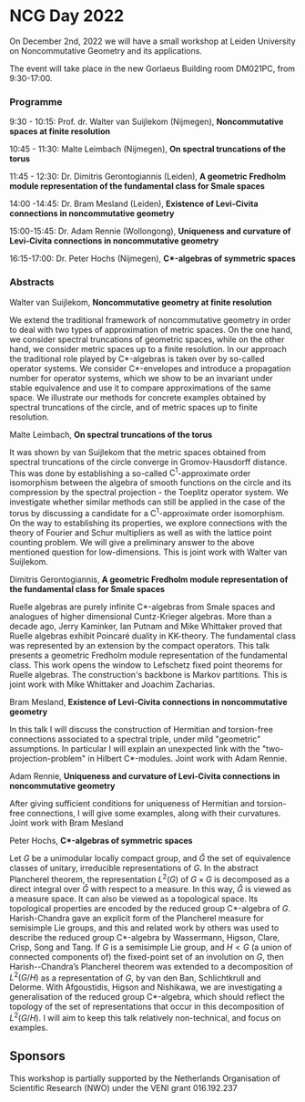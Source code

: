 <script type="text/javascript" src="http://cdn.mathjax.org/mathjax/latest/MathJax.js?config=default"></script>
# NCG Day 2022

On December 2nd, 2022 we will have a small workshop at Leiden University on Noncommutative Geometry and its applications. 

The event will take place in the new Gorlaeus Building room DM021PC, from 9:30-17:00. 

### Programme

9:30 - 10:15: Prof. dr. Walter van Suijlekom (Nijmegen), __Noncommutative spaces at finite resolution__

10:45 - 11:30: Malte Leimbach (Nijmegen), __On spectral truncations of the torus__

11:45 - 12:30: Dr. Dimitris Gerontogiannis (Leiden), __A geometric Fredholm module representation of the fundamental class for Smale spaces__

14:00 -14:45: Dr. Bram Mesland (Leiden), __Existence of Levi-Civita connections in noncommutative geometry__

15:00-15:45: Dr. Adam Rennie (Wollongong), __Uniqueness and curvature of Levi-Civita connections in noncommutative geometry__

16:15-17:00: Dr. Peter Hochs (Nijmegen), __C*-algebras of symmetric spaces__


### Abstracts

Walter van Suijlekom, __Noncommutative geometry at finite resolution__

We extend the traditional framework of noncommutative geometry in order to deal with two types of approximation of metric spaces. On the one hand, we consider spectral truncations of geometric spaces, while on the other hand, we consider metric spaces up to a finite resolution. In our approach the traditional role played by C*-algebras is taken over by so-called operator systems. We consider C*-envelopes and introduce a propagation number for operator systems, which we show to be an invariant under stable equivalence and use it to compare approximations of the same space. We illustrate our methods for concrete examples obtained by spectral truncations of the circle, and of metric spaces up to finite resolution.


Malte Leimbach, __On spectral truncations of the torus__

It was shown by van Suijlekom that the metric spaces obtained from spectral truncations of the circle converge in Gromov-Hausdorff 
distance. This was done by establishing a so-called  $\mathrm{C}^1$-approximate order isomorphism between the algebra of 
smooth functions on the circle and its compression by the spectral 
projection - the Toeplitz operator system. We investigate whether 
similar methods can still be applied in the case of the torus by 
discussing a candidate for a $\mathrm{C}^1$-approximate order
isomorphism. On the way to establishing its properties, we explore 
connections with the theory of Fourier and Schur multipliers as well as 
with the lattice point counting problem. We will give a preliminary 
answer to the above mentioned question for low-dimensions. This is joint 
work with Walter van Suijlekom.


Dimitris Gerontogiannis, __A geometric Fredholm module representation of the fundamental class for Smale spaces__

Ruelle algebras are purely infinite C*-algebras from Smale spaces and analogues of higher dimensional Cuntz-Krieger algebras. More than a decade ago, Jerry Kaminker, Ian Putnam and Mike Whittaker proved that Ruelle algebras exhibit Poincaré duality in KK-theory. The fundamental class was represented by an extension by the compact operators. This talk presents a geometric Fredholm module representation of the fundamental class. This work opens the window to Lefschetz fixed point theorems for Ruelle algebras. The construction's backbone is Markov partitions. This is joint work with Mike Whittaker and Joachim Zacharias. 


Bram Mesland, __Existence of Levi-Civita connections in noncommutative geometry__

In this talk I will discuss the construction of Hermitian and torsion-free connections associated to a spectral triple, under mild "geometric" assumptions. In particular I will explain an unexpected link with the "two-projection-problem" in Hilbert C*-modules. Joint work with Adam Rennie.


Adam Rennie, __Uniqueness and curvature of Levi-Civita connections in noncommutative geometry__

After giving sufficient conditions for uniqueness of Hermitian and torsion-free connections, I will give some examples, along with their curvatures. Joint work with Bram Mesland


Peter Hochs, __C*-algebras of symmetric spaces__

Let $G$ be a unimodular locally compact group, and $\hat G$ the set of equivalence classes of unitary, irreducible representations of $G$. In the abstract Plancherel theorem, the representation $L^2(G)$ of $G \times G$ is decomposed as a direct integral over $\hat G$ with respect to a measure. In this way, $\hat G$ is viewed as a measure space. It can also be viewed as a topological space. Its topological properties are encoded by the reduced group C*-algebra of $G$. Harish-Chandra gave an explicit form of the Plancherel measure for semisimple Lie groups, and this and related work by others was used to describe the reduced group C*-algebra by Wassermann, Higson, Clare, Crisp, Song and Tang. If $G$ is a semisimple Lie group, and $H < G$ (a union of connected components of) the fixed-point set of an involution on $G$, then Harish--Chandra’s Plancherel theorem was extended to a decomposition of $L^2(G/H)$ as a representation of $G$, by van den Ban, Schlichtkrull and Delorme. With Afgoustidis, Higson and Nishikawa, we are investigating a generalisation of the reduced group C*-algebra, which should reflect the topology of the set of representations that occur in this decomposition of $L^2(G/H)$. I will aim to keep this talk relatively non-technical, and focus on examples.


## Sponsors

This workshop is partially supported by the Netherlands Organisation of Scientific Research (NWO) under the VENI grant 016.192.237

